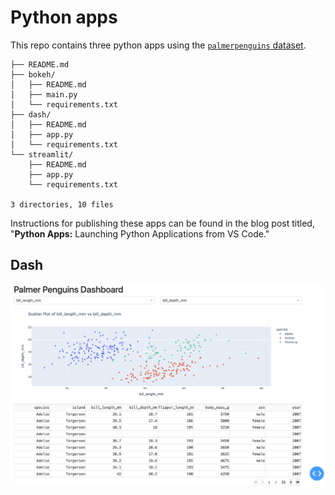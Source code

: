# Python apps

This repo contains three python apps using the [`palmerpenguins` dataset](https://pypi.org/project/palmerpenguins/).

```         
├── README.md
├── bokeh/
│   ├── README.md
│   ├── main.py
│   └── requirements.txt
├── dash/
│   ├── README.md
│   ├── app.py
│   └── requirements.txt
└── streamlit/
    ├── README.md
    ├── app.py
    └── requirements.txt

3 directories, 10 files
```

Instructions for publishing these apps can be found in the blog post titled, "**Python Apps:** Launching Python Applications from VS Code."

## Dash

![Dash App](dash_penguins.png)
